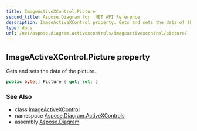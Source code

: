 ```yaml
---
title: ImageActiveXControl.Picture
second_title: Aspose.Diagram for .NET API Reference
description: ImageActiveXControl property. Gets and sets the data of the picture
type: docs
url: /net/aspose.diagram.activexcontrols/imageactivexcontrol/picture/
---
```

## ImageActiveXControl.Picture property

Gets and sets the data of the picture.

```csharp
public byte[] Picture { get; set; }
```

### See Also

* class [ImageActiveXControl](../)
* namespace [Aspose.Diagram.ActiveXControls](../../imageactivexcontrol/)
* assembly [Aspose.Diagram](../../../)


